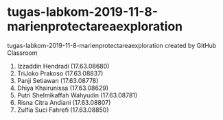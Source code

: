 # tugas-labkom-2019-11-8-marienprotectareaexploration
tugas-labkom-2019-11-8-marienprotectareaexploration created by GitHub Classroom
1. Izzaddin Hendradi            (17.63.08680)
2. TriJoko Prakoso              (17.63.08837)
3. Panji Setiawan               (17.63.08778)
4. Dhiya Khairunissa            (17.63.08629)
5. Putri Shelmikaffah Wahyudin  (17.63.08781)
6. Risna Citra Andiani          (17.63.08807)
7. Zulfia Suci Fahrefi          (17.63.08850)
